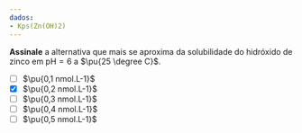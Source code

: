 ```yaml
---
dados:
- Kps(Zn(OH)2)
---
```


**Assinale** a alternativa que mais se aproxima da solubilidade do hidróxido de zinco em $\mathrm{pH} = 6$ a $\pu{25 \degree C}$.

- [ ] $\pu{0,1 nmol.L-1}$
- [x] $\pu{0,2 nmol.L-1}$
- [ ] $\pu{0,3 nmol.L-1}$
- [ ] $\pu{0,4 nmol.L-1}$
- [ ] $\pu{0,5 nmol.L-1}$
